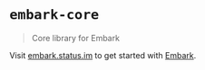 # `embark-core`

> Core library for Embark

Visit [embark.status.im](https://embark.status.im/) to get started with
[Embark](https://github.com/embark-framework/embark).
